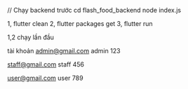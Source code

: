 // Chạy backend trước
cd flash_food_backend
node index.js


1, flutter clean
2, flutter packages get
3, flutter run

1,2 chạy lần đầu 


tài khoản
admin@gmail.com
admin
123

staff@gmail.com
staff
456

user@gmail.com
user
789